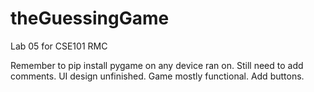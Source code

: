 # theGuessingGame
Lab 05 for CSE101 RMC 

Remember to pip install pygame on any device ran on.
Still need to add comments.
UI design unfinished.
Game mostly functional.
Add buttons.
